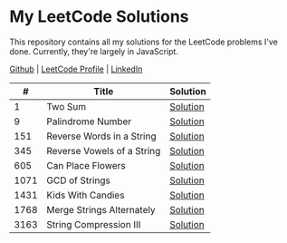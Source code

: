 # My LeetCode Solutions

This repository contains all my solutions for the LeetCode problems I've done. Currently, they're largely in JavaScript.

[Github](https://github.com/egarand) | [LeetCode Profile](https://leetcode.com/u/egarand/) | [LinkedIn](https://www.linkedin.com/in/erica-garand)

\#   | Title                     | Solution
-----|---------------------------|---
1    | Two Sum                   | [Solution](solutions/1.%20Two%20Sum/)
9    | Palindrome Number         | [Solution](solutions/9.%20Palindrome%20Number/)
151  | Reverse Words in a String | [Solution](solutions/151.%20Reverse%20Words%20in%20a%20String/)
345  | Reverse Vowels of a String| [Solution](solutions/345.%20Reverse%20Vowels%20of%20a%20String/)
605  | Can Place Flowers         | [Solution](solutions/605.%20Can%20Place%20Flowers/)
1071 | GCD of Strings            | [Solution](solutions/1071.%20GCD%20of%20Strings/)
1431 | Kids With Candies         | [Solution](solutions/1431.%20Kids%20With%20Candies/)
1768 | Merge Strings Alternately | [Solution](solutions/1768.%20Merge%20Strings%20Alternately/)
3163 | String Compression III    | [Solution](solutions/3163.%20String%20Compression%20III/)
